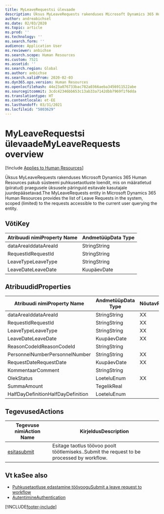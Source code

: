 ```yaml
---
title: MyLeaveRequestsi ülevaade
description: Üksus MyLeaveRequests rakenduses Microsoft Dynamics 365 Human Resources pakub süsteemi puhkusetaotluste loendit, mis on määratletud (piiratud) praegusele üksusele päringuid esitavale kasutajale juurdepääsetavad.
author: andreabichsel
ms.date: 02/03/2020
ms.topic: article
ms.prod: ''
ms.technology: ''
ms.search.form: ''
audience: Application User
ms.reviewer: anbichse
ms.search.scope: Human Resources
ms.custom: 7521
ms.assetid: ''
ms.search.region: Global
ms.author: anbichse
ms.search.validFrom: 2020-02-03
ms.dyn365.ops.version: Human Resources
ms.openlocfilehash: 44e23a076733bac782a0366aeba3456911522abe
ms.sourcegitcommit: 3cdc42346bb653c13ab33a7142dbb7969f1f6dda
ms.translationtype: HT
ms.contentlocale: et-EE
ms.lasthandoff: 03/31/2021
ms.locfileid: "5803629"
---
```

# <a name="myleaverequests-overview"></a><span data-ttu-id="7be95-103">MyLeaveRequestsi ülevaade</span><span class="sxs-lookup"><span data-stu-id="7be95-103">MyLeaveRequests overview</span></span>

[!include [Applies to Human Resources](../includes/applies-to-hr.md)]

<span data-ttu-id="7be95-104">Üksus MyLeaveRequests rakenduses Microsoft Dynamics 365 Human Resources pakub süsteemi puhkusetaotluste loendit, mis on määratletud (piiratud) praegusele üksusele päringuid esitavale kasutajale juurdepääsetavad.</span><span class="sxs-lookup"><span data-stu-id="7be95-104">The MyLeaveRequests entity in Microsoft Dynamics 365 Human Resources provides the list of Leave Requests in the system, scoped (limited) to the requests accessible to the current user querying the entity.</span></span>

## <a name="key"></a><span data-ttu-id="7be95-105">Võti</span><span class="sxs-lookup"><span data-stu-id="7be95-105">Key</span></span>

  | <span data-ttu-id="7be95-106">Atribuudi nimi</span><span class="sxs-lookup"><span data-stu-id="7be95-106">Property Name</span></span> | <span data-ttu-id="7be95-107">Andmetüüp</span><span class="sxs-lookup"><span data-stu-id="7be95-107">Data Type</span></span> |
  |---------------|-----------|
  | <span data-ttu-id="7be95-108">dataAreaId</span><span class="sxs-lookup"><span data-stu-id="7be95-108">dataAreaId</span></span>    | <span data-ttu-id="7be95-109">String</span><span class="sxs-lookup"><span data-stu-id="7be95-109">String</span></span>    |
  | <span data-ttu-id="7be95-110">RequestId</span><span class="sxs-lookup"><span data-stu-id="7be95-110">RequestId</span></span>     | <span data-ttu-id="7be95-111">String</span><span class="sxs-lookup"><span data-stu-id="7be95-111">String</span></span>    |
  | <span data-ttu-id="7be95-112">LeaveType</span><span class="sxs-lookup"><span data-stu-id="7be95-112">LeaveType</span></span>     | <span data-ttu-id="7be95-113">String</span><span class="sxs-lookup"><span data-stu-id="7be95-113">String</span></span>    |
  | <span data-ttu-id="7be95-114">LeaveDate</span><span class="sxs-lookup"><span data-stu-id="7be95-114">LeaveDate</span></span>     | <span data-ttu-id="7be95-115">Kuupäev</span><span class="sxs-lookup"><span data-stu-id="7be95-115">Date</span></span>      |
  
## <a name="properties"></a><span data-ttu-id="7be95-116">Atribuudid</span><span class="sxs-lookup"><span data-stu-id="7be95-116">Properties</span></span>

  | <span data-ttu-id="7be95-117">Atribuudi nimi</span><span class="sxs-lookup"><span data-stu-id="7be95-117">Property Name</span></span>     | <span data-ttu-id="7be95-118">Andmetüüp</span><span class="sxs-lookup"><span data-stu-id="7be95-118">Data Type</span></span> | <span data-ttu-id="7be95-119">Nõutav</span><span class="sxs-lookup"><span data-stu-id="7be95-119">Required</span></span> |
  |-------------------|-----------|----------|
  | <span data-ttu-id="7be95-120">dataAreaId</span><span class="sxs-lookup"><span data-stu-id="7be95-120">dataAreaId</span></span>        | <span data-ttu-id="7be95-121">String</span><span class="sxs-lookup"><span data-stu-id="7be95-121">String</span></span>    | <span data-ttu-id="7be95-122">X</span><span class="sxs-lookup"><span data-stu-id="7be95-122">X</span></span>        |
  | <span data-ttu-id="7be95-123">RequestId</span><span class="sxs-lookup"><span data-stu-id="7be95-123">RequestId</span></span>         | <span data-ttu-id="7be95-124">String</span><span class="sxs-lookup"><span data-stu-id="7be95-124">String</span></span>    | <span data-ttu-id="7be95-125">X</span><span class="sxs-lookup"><span data-stu-id="7be95-125">X</span></span>        |
  | <span data-ttu-id="7be95-126">LeaveType</span><span class="sxs-lookup"><span data-stu-id="7be95-126">LeaveType</span></span>         | <span data-ttu-id="7be95-127">String</span><span class="sxs-lookup"><span data-stu-id="7be95-127">String</span></span>    | <span data-ttu-id="7be95-128">X</span><span class="sxs-lookup"><span data-stu-id="7be95-128">X</span></span>        |
  | <span data-ttu-id="7be95-129">LeaveDate</span><span class="sxs-lookup"><span data-stu-id="7be95-129">LeaveDate</span></span>         | <span data-ttu-id="7be95-130">Kuupäev</span><span class="sxs-lookup"><span data-stu-id="7be95-130">Date</span></span>      | <span data-ttu-id="7be95-131">X</span><span class="sxs-lookup"><span data-stu-id="7be95-131">X</span></span>        |
  | <span data-ttu-id="7be95-132">ReasonCodeId</span><span class="sxs-lookup"><span data-stu-id="7be95-132">ReasonCodeId</span></span>      | <span data-ttu-id="7be95-133">String</span><span class="sxs-lookup"><span data-stu-id="7be95-133">String</span></span>    |          |
  | <span data-ttu-id="7be95-134">PersonnelNumber</span><span class="sxs-lookup"><span data-stu-id="7be95-134">PersonnelNumber</span></span>   | <span data-ttu-id="7be95-135">String</span><span class="sxs-lookup"><span data-stu-id="7be95-135">String</span></span>    | <span data-ttu-id="7be95-136">X</span><span class="sxs-lookup"><span data-stu-id="7be95-136">X</span></span>        |
  | <span data-ttu-id="7be95-137">RequestDate</span><span class="sxs-lookup"><span data-stu-id="7be95-137">RequestDate</span></span>       | <span data-ttu-id="7be95-138">Kuupäev</span><span class="sxs-lookup"><span data-stu-id="7be95-138">Date</span></span>      | <span data-ttu-id="7be95-139">X</span><span class="sxs-lookup"><span data-stu-id="7be95-139">X</span></span>        |
  | <span data-ttu-id="7be95-140">Kommentaar</span><span class="sxs-lookup"><span data-stu-id="7be95-140">Comment</span></span>           | <span data-ttu-id="7be95-141">String</span><span class="sxs-lookup"><span data-stu-id="7be95-141">String</span></span>    |          |
  | <span data-ttu-id="7be95-142">Olek</span><span class="sxs-lookup"><span data-stu-id="7be95-142">Status</span></span>            | <span data-ttu-id="7be95-143">Loetelu</span><span class="sxs-lookup"><span data-stu-id="7be95-143">Enum</span></span>      | <span data-ttu-id="7be95-144">X</span><span class="sxs-lookup"><span data-stu-id="7be95-144">X</span></span>        |
  | <span data-ttu-id="7be95-145">Summa</span><span class="sxs-lookup"><span data-stu-id="7be95-145">Amount</span></span>            | <span data-ttu-id="7be95-146">Tegelik</span><span class="sxs-lookup"><span data-stu-id="7be95-146">Real</span></span>      |          |
  | <span data-ttu-id="7be95-147">HalfDayDefinition</span><span class="sxs-lookup"><span data-stu-id="7be95-147">HalfDayDefinition</span></span> | <span data-ttu-id="7be95-148">Loetelu</span><span class="sxs-lookup"><span data-stu-id="7be95-148">Enum</span></span>      |          |

## <a name="actions"></a><span data-ttu-id="7be95-149">Tegevused</span><span class="sxs-lookup"><span data-stu-id="7be95-149">Actions</span></span>

 | <span data-ttu-id="7be95-150">Tegevuse nimi</span><span class="sxs-lookup"><span data-stu-id="7be95-150">Action Name</span></span>                               | <span data-ttu-id="7be95-151">Kirjeldus</span><span class="sxs-lookup"><span data-stu-id="7be95-151">Description</span></span>                                     |
 |-------------------------------------------|-------------------------------------------------|
 | [<span data-ttu-id="7be95-152">esita</span><span class="sxs-lookup"><span data-stu-id="7be95-152">submit</span></span>](hr-developer-api-myleaverequests-submit.md)   | <span data-ttu-id="7be95-153">Esitage taotlus töövoo poolt töötlemiseks..</span><span class="sxs-lookup"><span data-stu-id="7be95-153">Submit the request to be processed by workflow.</span></span> |

## <a name="see-also"></a><span data-ttu-id="7be95-154">Vt ka</span><span class="sxs-lookup"><span data-stu-id="7be95-154">See also</span></span>

- [<span data-ttu-id="7be95-155">Puhkusetaotluse edastamine töövoogu</span><span class="sxs-lookup"><span data-stu-id="7be95-155">Submit a leave request to workflow</span></span>](hr-developer-api-myleaverequests-submit.md)
- [<span data-ttu-id="7be95-156">Autentimine</span><span class="sxs-lookup"><span data-stu-id="7be95-156">Authentication</span></span>](hr-developer-api-authentication.md)

[!INCLUDE[footer-include](../includes/footer-banner.md)]